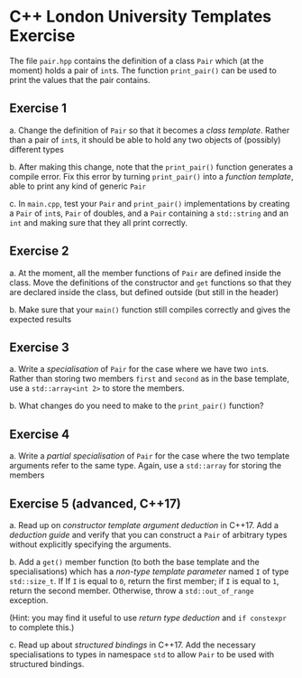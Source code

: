 
# C++ London University Templates Exercise #

The file `pair.hpp` contains the definition of a class `Pair` which (at the
moment) holds a pair of `int`s. The function `print_pair()` can be used to
print the values that the pair contains.


## Exercise 1 ##

a. Change the definition of `Pair` so that it becomes a *class template*. Rather
   than a pair of `int`s, it should be able to hold any two objects of (possibly)
   different types
   
b. After making this change, note that the `print_pair()` function generates a
    compile error. Fix this error by turning `print_pair()` into a *function
    template*, able to print any kind of generic `Pair`
    
c. In `main.cpp`, test your `Pair` and `print_pair()` implementations by 
     creating a `Pair` of `int`s, `Pair` of doubles, and a `Pair` containing a 
    `std::string` and an `int` and making sure that they all print correctly.
    
## Exercise 2 ##

a. At the moment, all the member functions of `Pair` are defined inside the class.
   Move the definitions of the constructor and `get` functions so that they are
   declared inside the class, but defined outside (but still in the header)
   
b. Make sure that your `main()` function still compiles correctly and gives the
   expected results
   
   
## Exercise 3 ##

a. Write a *specialisation* of `Pair` for the case where we have two `int`s. Rather
   than storing two members `first` and `second` as in the base template, use a `std::array<int 2>` to
   store the members.
   
b. What changes do you need to make to the `print_pair()` function?

## Exercise 4 ##

a. Write a *partial specialisation* of `Pair` for the case where the two template
   arguments refer to the same type. Again, use a `std::array` for storing the members
   
## Exercise 5 (advanced, C++17) ##

a. Read up on *constructor template argument deduction* in C++17. Add a 
   *deduction guide* and verify that you can construct a `Pair` of 
   arbitrary types without explicitly specifying the arguments.
   
b. Add a `get()` member function (to both the base template and the specialisations)
   which has a *non-type template parameter* named `I` of type `std::size_t`. If
   If `I` is equal to `0`, return the first member; if `I` is equal to `1`, return
   the second member. Otherwise, throw a `std::out_of_range` exception.
   
   (Hint: you may find it useful to use *return type deduction* and `if constexpr`
    to complete this.)
    
c. Read up about *structured bindings* in C++17. Add the necessary specialisations to
   types in namespace `std` to allow `Pair` to be used with structured bindings.